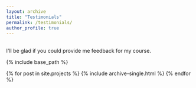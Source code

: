 ```yaml
---
layout: archive
title: "Testimonials"
permalink: /testimonials/
author_profile: true
---
```

<br/>
I'll be glad if you could provide me feedback for my course.


{% include base_path %}

{% for post in site.projects %}
  {% include archive-single.html %}
{% endfor %}

